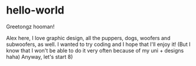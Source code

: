 # hello-world

Greetongz hooman!

Alex here, I love graphic design, all the puppers, dogs, woofers and subwoofers, as well.
I wanted to try coding and I hope that I'll enjoy it! 
(But I know that I won't be able to do it very often because of my uni + designs haha)
Anyway, let's start 8)
